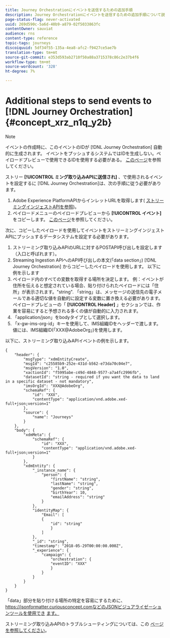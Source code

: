 ```yaml
---
title: Journey Orchestrationにイベントを送信するための追加手順
description: Journey Orchestrationにイベントを送信するための追加手順について説明します
page-status-flag: never-activated
uuid: 269d590c-5a6d-40b9-a879-02f5033863fc
contentOwner: sauviat
audience: rns
content-type: reference
topic-tags: journeys
discoiquuid: 5df34f55-135a-4ea8-afc2-f9427ce5ae7b
translation-type: tm+mt
source-git-commit: e353d593ab2710f50a88a3715378c86c2e37b4f6
workflow-type: tm+mt
source-wordcount: '328'
ht-degree: 7%

---
```




# Additional steps to send events to [!DNL Journey Orchestration] {#concept_xrz_n1q_y2b}

>[!NOTE]
>
>イベントの作成時に、このイベントのIDが [!DNL Journey Orchestration] 自動的に生成されます。 イベントをプッシュするシステムではIDを生成しない。ペイロードプレビューで使用できるIDを使用する必要がある。 [このページ](../event/previewing-the-payload.md)を参照してください。

ストリー **[!UICONTROL ミング取り込みAPIに送信され]** 、で使用されるイベントを設定するに [!DNL Journey Orchestration]は、次の手順に従う必要があります。

1. Adobe Experience PlatformAPIからインレットURLを取得します( [ストリーミングインジェストAPIを参照](https://docs.adobe.com/content/help/ja-JP/experience-platform/ingestion/streaming/overview.html))。
1. ペイロードメニューのペイロードプレビューから **[!UICONTROL イベント]** をコピーします。 [このページ](../event/defining-the-payload-fields.md)を参照してください。

次に、コピーしたペイロードを使用してイベントをストリーミングインジェストAPIにプッシュするデータシステムを設定する必要があります。

1. ストリーミング取り込みAPIのURLに対するPOSTAPI呼び出しを設定します（入口と呼ばれます）。
1. Streaming Ingestion APIへのAPI呼び出しの本文(「data section」) [!DNL Journey Orchestration] からコピーしたペイロードを使用します。 以下に例を示します
1. ペイロード内のすべての変数を取得する場所を決定します。 例：イベントが住所を伝えると想定されている場合、貼り付けられたペイロードには「住所」が表示されます。&quot;string&quot;. 「string」は、メッセージの送信先の電子メールである適切な値を自動的に設定する変数に置き換える必要があります。 ペイロードプレビューの「 **[!UICONTROL Header]** 」セクションでは、作業を容易にすると予想される多くの値が自動的に入力されます。
1. 「application/json」をbodyタイプとして選択します。
1. 「x-gw-ims-org-id」キーを使用して、IMS組織IDをヘッダーで渡します。 値には、IMS組織ID(「XXX@AdobeOrg」)を使用します。

以下に、ストリーミング取り込みAPIイベントの例を示します。

```
{
    "header": {
        "msgType": "xdmEntityCreate",
        "msgId": "c25585b9-252e-431d-b562-e73da70c04e7",
        "msgVersion": "1.0",
        "xactionId": "f5995abe-c49d-4848-9577-a7a4fc2996fb",
        "datasetId": "string - required if you want the data to land in a specific dataset - not mandatory",
        "imsOrgId": "XXX@AdobeOrg",
        "schemaRef": {
            "id": "XXX",
            "contentType": "application/vnd.adobe.xed-full+json;version=1"
        },
        "source": {
            "name": "Journeys"
        }
    },
    "body": {
        "xdmMeta": {
            "schemaRef": {
                "id": "XXX",
                "contentType": "application/vnd.adobe.xed-full+json;version=1"
            }
        },
        "xdmEntity": {
            "_instance_name": {
                "person": {
                    "firstName": "string",
                    "lastName": "string",
                    "gender": "string",
                    "birthYear": 10,
                    "emailAddress": "string"
                }
            },
            "identityMap": {
                "Email": [
                {
                    "id": "string"
                    }
                ]
            },
            "_id": "string",
            "timestamp": "2018-05-29T00:00:00.000Z",
            "_experience": {
                "campaign": {
                    "orchestration": {
                    "eventID": "XXX"
                    }
                }
            }
        }
    }
}
```

「data」部分を貼り付ける場所の特定を容易にするために、https://jsonformatter.curiousconcept.comなどのJSONビジュアライゼーションツールを使用でき [ます。](https://jsonformatter.curiousconcept.com)

ストリーミング取り込みAPIのトラブルシューティングについては、この [ページを参照してください](https://docs.adobe.com/content/help/ja-JP/experience-platform/ingestion/streaming/troubleshooting.translate.html)。
